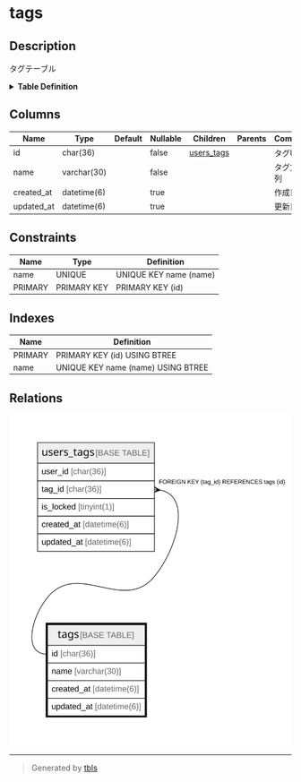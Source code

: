 # tags

## Description

タグテーブル

<details>
<summary><strong>Table Definition</strong></summary>

```sql
CREATE TABLE `tags` (
  `id` char(36) NOT NULL,
  `name` varchar(30) CHARACTER SET utf8mb4 COLLATE utf8mb4_bin NOT NULL,
  `created_at` datetime(6) DEFAULT NULL,
  `updated_at` datetime(6) DEFAULT NULL,
  PRIMARY KEY (`id`),
  UNIQUE KEY `name` (`name`)
) ENGINE=InnoDB DEFAULT CHARSET=utf8mb4
```

</details>

## Columns

| Name | Type | Default | Nullable | Children | Parents | Comment |
| ---- | ---- | ------- | -------- | -------- | ------- | ------- |
| id | char(36) |  | false | [users_tags](users_tags.md) |  | タグUUID |
| name | varchar(30) |  | false |  |  | タグ文字列 |
| created_at | datetime(6) |  | true |  |  | 作成日時 |
| updated_at | datetime(6) |  | true |  |  | 更新日時 |

## Constraints

| Name | Type | Definition |
| ---- | ---- | ---------- |
| name | UNIQUE | UNIQUE KEY name (name) |
| PRIMARY | PRIMARY KEY | PRIMARY KEY (id) |

## Indexes

| Name | Definition |
| ---- | ---------- |
| PRIMARY | PRIMARY KEY (id) USING BTREE |
| name | UNIQUE KEY name (name) USING BTREE |

## Relations

![er](tags.svg)

---

> Generated by [tbls](https://github.com/k1LoW/tbls)
